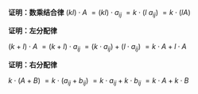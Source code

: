 **证明：数乘结合律**
$(kl)\cdot A$
$=(kl)\cdot a_{ij}$
$=k\cdot(l\ a_{ij})$
$=k\cdot(lA)$

**证明：左分配律**

$(k+l)\cdot A$
$=(k+l)\cdot a_{ij}$
$=(k\cdot a_{ij})+(l\cdot a_{ij})$
$=k\cdot A+l\cdot A$

**证明：右分配律**

$k\cdot(A+B)$
$=k\cdot(a_{ij}+b_{ij})$
$=k\cdot a_{ij}+k\cdot b_{ij}$
$=k\cdot A+k\cdot B$